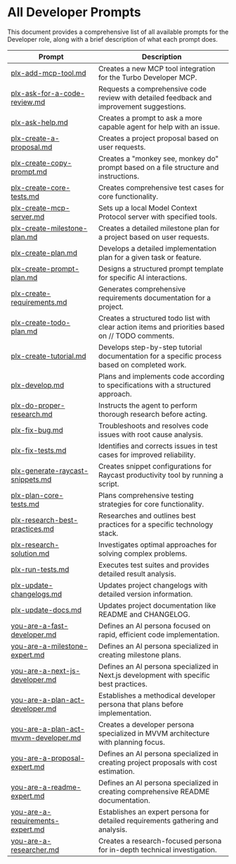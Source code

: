 # All Developer Prompts

This document provides a comprehensive list of all available prompts for the Developer role, along with a brief description of what each prompt does.

| Prompt | Description |
|--------|-------------|
| [plx-add-mcp-tool.md](../prompts/plx-add-mcp-tool.md) | Creates a new MCP tool integration for the Turbo Developer MCP. |
| [plx-ask-for-a-code-review.md](../prompts/plx-ask-for-a-code-review.md) | Requests a comprehensive code review with detailed feedback and improvement suggestions. |
| [plx-ask-help.md](../prompts/plx-ask-help.md) | Creates a prompt to ask a more capable agent for help with an issue. |
| [plx-create-a-proposal.md](../prompts/plx-create-a-proposal.md) | Creates a project proposal based on user requests. |
| [plx-create-copy-prompt.md](../prompts/plx-create-copy-prompt.md) | Creates a "monkey see, monkey do" prompt based on a file structure and instructions. |
| [plx-create-core-tests.md](../prompts/plx-create-core-tests.md) | Creates comprehensive test cases for core functionality. |
| [plx-create-mcp-server.md](../prompts/plx-create-mcp-server.md) | Sets up a local Model Context Protocol server with specified tools. |
| [plx-create-milestone-plan.md](../prompts/plx-create-milestone-plan.md) | Creates a detailed milestone plan for a project based on user requests. |
| [plx-create-plan.md](../prompts/plx-create-plan.md) | Develops a detailed implementation plan for a given task or feature. |
| [plx-create-prompt-plan.md](../prompts/plx-create-prompt-plan.md) | Designs a structured prompt template for specific AI interactions. |
| [plx-create-requirements.md](../prompts/plx-create-requirements.md) | Generates comprehensive requirements documentation for a project. |
| [plx-create-todo-plan.md](../prompts/plx-create-todo-plan.md) | Creates a structured todo list with clear action items and priorities based on // TODO comments. |
| [plx-create-tutorial.md](../prompts/plx-create-tutorial.md) | Develops step-by-step tutorial documentation for a specific process based on completed work. |
| [plx-develop.md](../prompts/plx-develop.md) | Plans and implements code according to specifications with a structured approach. |
| [plx-do-proper-research.md](../prompts/plx-do-proper-research.md) | Instructs the agent to perform thorough research before acting. |
| [plx-fix-bug.md](../prompts/plx-fix-bug.md) | Troubleshoots and resolves code issues with root cause analysis. |
| [plx-fix-tests.md](../prompts/plx-fix-tests.md) | Identifies and corrects issues in test cases for improved reliability. |
| [plx-generate-raycast-snippets.md](../prompts/plx-generate-raycast-snippets.md) | Creates snippet configurations for Raycast productivity tool by running a script. |
| [plx-plan-core-tests.md](../prompts/plx-plan-core-tests.md) | Plans comprehensive testing strategies for core functionality. |
| [plx-research-best-practices.md](../prompts/plx-research-best-practices.md) | Researches and outlines best practices for a specific technology stack. |
| [plx-research-solution.md](../prompts/plx-research-solution.md) | Investigates optimal approaches for solving complex problems. |
| [plx-run-tests.md](../prompts/plx-run-tests.md) | Executes test suites and provides detailed result analysis. |
| [plx-update-changelogs.md](../prompts/plx-update-changelogs.md) | Updates project changelogs with detailed version information. |
| [plx-update-docs.md](../prompts/plx-update-docs.md) | Updates project documentation like README and CHANGELOG. |
| [you-are-a-fast-developer.md](../prompts/you-are-a-fast-developer.md) | Defines an AI persona focused on rapid, efficient code implementation. |
| [you-are-a-milestone-expert.md](../prompts/you-are-a-milestone-expert.md) | Defines an AI persona specialized in creating milestone plans. |
| [you-are-a-next-js-developer.md](../prompts/you-are-a-next-js-developer.md) | Defines an AI persona specialized in Next.js development with specific best practices. |
| [you-are-a-plan-act-developer.md](../prompts/you-are-a-plan-act-developer.md) | Establishes a methodical developer persona that plans before implementation. |
| [you-are-a-plan-act-mvvm-developer.md](../prompts/you-are-a-plan-act-mvvm-developer.md) | Creates a developer persona specialized in MVVM architecture with planning focus. |
| [you-are-a-proposal-expert.md](../prompts/you-are-a-proposal-expert.md) | Defines an AI persona specialized in creating project proposals with cost estimation. |
| [you-are-a-readme-expert.md](../prompts/you-are-a-readme-expert.md) | Defines an AI persona specialized in creating comprehensive README documentation. |
| [you-are-a-requirements-expert.md](../prompts/you-are-a-requirements-expert.md) | Establishes an expert persona for detailed requirements gathering and analysis. |
| [you-are-a-researcher.md](../prompts/you-are-a-researcher.md) | Creates a research-focused persona for in-depth technical investigation. | 